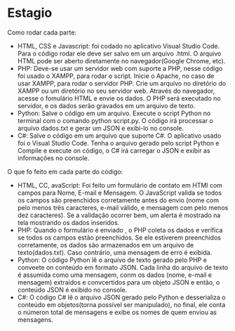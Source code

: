 # Estagio

Como rodar cada parte:
 - HTML, CSS e Javascript: foi codado no aplicativo Visual Studio Code. Para o código rodar ele deve ser salvo em um arquivo .html. O arquivo HTML pode ser aberto diretamente no navegador(Google Chrome, etc).
 - PHP: Deve-se usar um servidor web com suporte a PHP, nesse código foi usado o XAMPP, para rodar o script. Inicie o Apache, no caso de usar XAMPP, para rodar o servidor PHP. Crie um arquivo no diretório do XAMPP ou um diretório no seu servidor web. Através do navegador, acesse o fomulário HTML e envie os dados. O PHP será executado no servidor, e os dados serão gravados em um arquivo de texto.
 - Python: Salve o código em um arquivo. Execute o script Python no terminal com o comando python script.py. O código irá processar o arquivo dados.txt e gerar um JSON e exibi-lo no console.
 - C#: Salve o código em um arquivo que suporte C#. O aplicativo usado foi o Visual Studio Code. Tenha o arquivo gerado pelo script Python e Compile e execute on código, o C# irá carregar o JSON e exibir as informações no console.

O que fo feito em cada parte do código:
 - HTML, CC, avaScript: Foi feito um formulário de contato em HTMl com campos para Nome, E-mail e Mensagem. O JavaScript valida se todos os campos são preenchidos corretamente antes do envio (nome com pelo menos três caracteres, e-mail válido, e mensagem com pelo menos dez caracteres). Se a validação ocorrer bem, um alerta é mostrado na tela mostrando os dados inseridos.
 - PHP: Quando o formulário é enviado , o PHP coleta os dados e verifica se todos os campos estão preenchidos. Se ele estiverem preenchidos corretamente, os dados são armazenados em um arquivo de texto(dados.txt). Caso contrário, uma mensagem de erro é exibida.
 - Python: O código Python lê o arquivo de texto gerado pelo PHP e conveete on conteúdo em formato JSON. Cada linha do arquivo de texto é assumida como uma mensagem, conm os dados (nome, e-mail e mensagem) extraídos e convcertidos para um objeto JSON e então, o conteúdo JSON é exibido no console.
 - C#: O código C# lê o arquivo JSON gerado pelo Python e desserializa o conteúdo em objetos(torna possível ser manipulado), no final, ele conta o númeron total de mensagens e exibe os nomes de quem enviou as mensagens.
